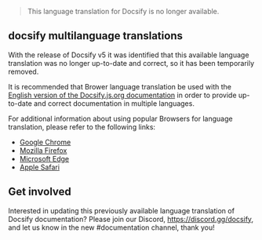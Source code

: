 > This language translation for Docsify is no longer available.

## docsify multilanguage translations

With the release of Docsify v5 it was identified that this available language translation was no longer up-to-date and correct, so it has been temporarily removed. 

It is recommended that Brower language translation be used with the [English version of the Docsify.js.org documentation](https://docsify.js.org/#/?id=docsify) in order to provide up-to-date and correct documentation in multiple languages.

For additional information about using popular Browsers for language translation, please refer to the following links:

- [Google Chrome](https://support.google.com/chrome/answer/173424)
- [Mozilla Firefox](https://support.mozilla.org/en-US/kb/website-translation)
- [Microsoft Edge](https://support.microsoft.com/en-us/topic/use-microsoft-translator-in-microsoft-edge-browser-4ad1c6cb-01a4-4227-be9d-a81e127fcb0b)
- [Apple Safari](https://support.apple.com/en-ca/guide/safari/ibrw646b2ca2/)

## Get involved

Interested in updating this previously available language translation of Docsify documentation? Please join our Discord, https://discord.gg/docsify, and let us know in the new #documentation channel, thank you!